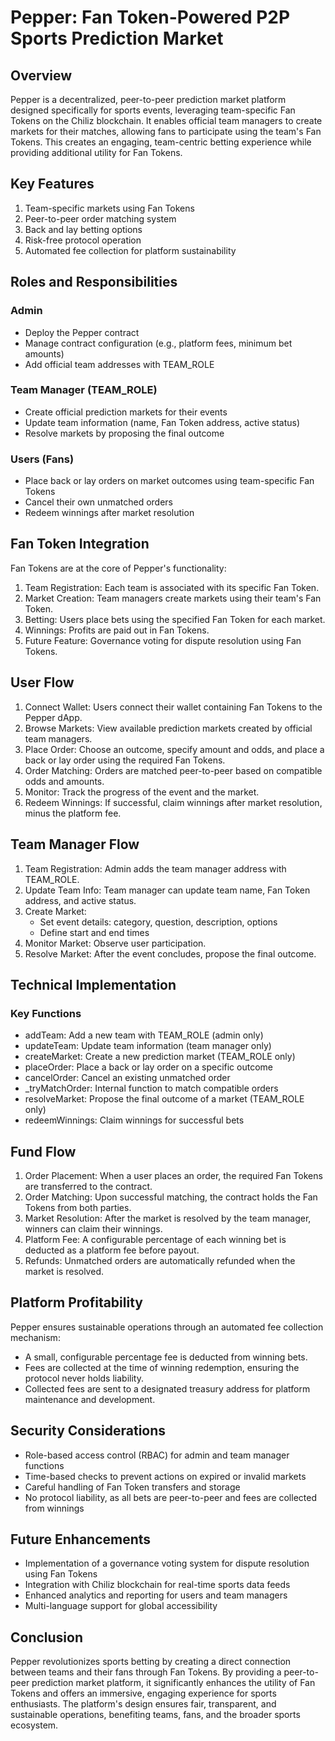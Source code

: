 # Pepper: Fan Token-Powered P2P Sports Prediction Market

## Overview

Pepper is a decentralized, peer-to-peer prediction market platform designed specifically for sports events, leveraging team-specific Fan Tokens on the Chiliz blockchain. It enables official team managers to create markets for their matches, allowing fans to participate using the team's Fan Tokens. This creates an engaging, team-centric betting experience while providing additional utility for Fan Tokens.

## Key Features

1. Team-specific markets using Fan Tokens
2. Peer-to-peer order matching system
3. Back and lay betting options
4. Risk-free protocol operation
5. Automated fee collection for platform sustainability

## Roles and Responsibilities

### Admin
- Deploy the Pepper contract
- Manage contract configuration (e.g., platform fees, minimum bet amounts)
- Add official team addresses with TEAM_ROLE

### Team Manager (TEAM_ROLE)
- Create official prediction markets for their events
- Update team information (name, Fan Token address, active status)
- Resolve markets by proposing the final outcome

### Users (Fans)
- Place back or lay orders on market outcomes using team-specific Fan Tokens
- Cancel their own unmatched orders
- Redeem winnings after market resolution

## Fan Token Integration

Fan Tokens are at the core of Pepper's functionality:

1. Team Registration: Each team is associated with its specific Fan Token.
2. Market Creation: Team managers create markets using their team's Fan Token.
3. Betting: Users place bets using the specified Fan Token for each market.
4. Winnings: Profits are paid out in Fan Tokens.
5. Future Feature: Governance voting for dispute resolution using Fan Tokens.

## User Flow

1. Connect Wallet: Users connect their wallet containing Fan Tokens to the Pepper dApp.
2. Browse Markets: View available prediction markets created by official team managers.
3. Place Order: Choose an outcome, specify amount and odds, and place a back or lay order using the required Fan Tokens.
4. Order Matching: Orders are matched peer-to-peer based on compatible odds and amounts.
5. Monitor: Track the progress of the event and the market.
6. Redeem Winnings: If successful, claim winnings after market resolution, minus the platform fee.

## Team Manager Flow

1. Team Registration: Admin adds the team manager address with TEAM_ROLE.
2. Update Team Info: Team manager can update team name, Fan Token address, and active status.
3. Create Market:
   - Set event details: category, question, description, options
   - Define start and end times
4. Monitor Market: Observe user participation.
5. Resolve Market: After the event concludes, propose the final outcome.

## Technical Implementation

### Key Functions

- addTeam: Add a new team with TEAM_ROLE (admin only)
- updateTeam: Update team information (team manager only)
- createMarket: Create a new prediction market (TEAM_ROLE only)
- placeOrder: Place a back or lay order on a specific outcome
- cancelOrder: Cancel an existing unmatched order
- _tryMatchOrder: Internal function to match compatible orders
- resolveMarket: Propose the final outcome of a market (TEAM_ROLE only)
- redeemWinnings: Claim winnings for successful bets

## Fund Flow

1. Order Placement: When a user places an order, the required Fan Tokens are transferred to the contract.
2. Order Matching: Upon successful matching, the contract holds the Fan Tokens from both parties.
3. Market Resolution: After the market is resolved by the team manager, winners can claim their winnings.
4. Platform Fee: A configurable percentage of each winning bet is deducted as a platform fee before payout.
5. Refunds: Unmatched orders are automatically refunded when the market is resolved.

## Platform Profitability

Pepper ensures sustainable operations through an automated fee collection mechanism:

- A small, configurable percentage fee is deducted from winning bets.
- Fees are collected at the time of winning redemption, ensuring the protocol never holds liability.
- Collected fees are sent to a designated treasury address for platform maintenance and development.

## Security Considerations

- Role-based access control (RBAC) for admin and team manager functions
- Time-based checks to prevent actions on expired or invalid markets
- Careful handling of Fan Token transfers and storage
- No protocol liability, as all bets are peer-to-peer and fees are collected from winnings

## Future Enhancements

- Implementation of a governance voting system for dispute resolution using Fan Tokens
- Integration with Chiliz blockchain for real-time sports data feeds
- Enhanced analytics and reporting for users and team managers
- Multi-language support for global accessibility

## Conclusion

Pepper revolutionizes sports betting by creating a direct connection between teams and their fans through Fan Tokens. By providing a peer-to-peer prediction market platform, it significantly enhances the utility of Fan Tokens and offers an immersive, engaging experience for sports enthusiasts. The platform's design ensures fair, transparent, and sustainable operations, benefiting teams, fans, and the broader sports ecosystem.